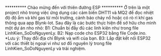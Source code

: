 ********** Chào mừng đến với thiên đường ESP **********
Ở trên là một project nhỏ trong việc ứng dụng các cảm biến DHT11 và MQ2 để đọc nhiệt độ độ ẩm và khí gas từ môi trường, cảnh báo cháy nổ hoặc có rò rỉ khí gas thông qua app Blynk-Iot.
Sau đây là các bước thực hiện để sở hữu cho mình một dự án nho nhỏ:
B1: Chuẩn bị đầy đủ các linh kiện như trong file LinhKien_SoDoNguyenLy.
B2: Nạp code cho ESP32 bằng file Code.ino.
*Lưu ý: Thay đổi địa chỉ Blynk và wifi của bạn.
B3: Lắp đặt kết nối ESP32 với các thiết bị ngoại vi như sơ đồ nguyên lý trong file LinhKien_SoDoNguyenLy và trải nghiệm.
